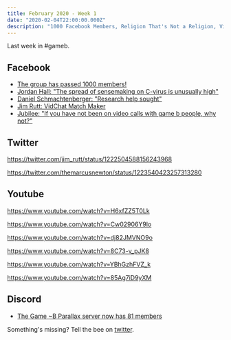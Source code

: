 ```yaml
---
title: February 2020 - Week 1
date: "2020-02-04T22:00:00.000Z"
description: "1000 Facebook Members, Religion That's Not a Religion, VidChat Match Maker"
---
```


Last week in #gameb.

## Facebook

- [The group has passed 1000 members!](https://www.facebook.com/groups/1447251258838263/permalink/2585286408368070/)
- [Jordan Hall: "The spread of sensemaking on C-virus is unusually high"](https://www.facebook.com/phonomancer/posts/10156930645288479)
- [Daniel Schmachtenberger: "Research help sought"](https://www.facebook.com/geosol114/posts/10158027095796779)
- [Jim Rutt: VidChat Match Maker](https://www.facebook.com/groups/1447251258838263/permalink/2589110197985691/)
- [Jubilee: "If you have not been on video calls with game b people, why not?"](https://www.facebook.com/groups/1447251258838263/permalink/2586125731617471/)

## Twitter

https://twitter.com/jim_rutt/status/1222504588156243968

https://twitter.com/themarcusnewton/status/1223540423257313280

## Youtube

https://www.youtube.com/watch?v=H6xfZZ5T0Lk

https://www.youtube.com/watch?v=Cw02906Y9lo

https://www.youtube.com/watch?v=dj82JMVNO9o

https://www.youtube.com/watch?v=8C73-v_pJK8

https://www.youtube.com/watch?v=YBhGzhFVZ_k

https://www.youtube.com/watch?v=85Ag7iD9yXM

## Discord

- [The Game ~B Parallax server now has 81 members](https://discordapp.com/invite/SJPEagx)

Something's missing? Tell the bee on [twitter](https://twitter.com/HelfulGameBee).
